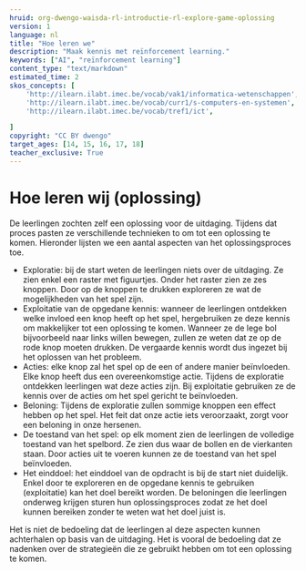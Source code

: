 ```yaml
---
hruid: org-dwengo-waisda-rl-introductie-rl-explore-game-oplossing
version: 1
language: nl
title: "Hoe leren we"
description: "Maak kennis met reïnforcement learning."
keywords: ["AI", "reïnforcement learning"]
content_type: "text/markdown"
estimated_time: 2
skos_concepts: [
    'http://ilearn.ilabt.imec.be/vocab/vak1/informatica-wetenschappen', 
    'http://ilearn.ilabt.imec.be/vocab/curr1/s-computers-en-systemen',
    'http://ilearn.ilabt.imec.be/vocab/tref1/ict',

]
copyright: "CC BY dwengo"
target_ages: [14, 15, 16, 17, 18]
teacher_exclusive: True
---
```


# Hoe leren wij (oplossing)

De leerlingen zochten zelf een oplossing voor de uitdaging. Tijdens dat proces pasten ze verschillende technieken to om tot een oplossing te komen. Hieronder lijsten we een aantal aspecten van het oplossingsproces toe.

- Exploratie: bij de start weten de leerlingen niets over de uitdaging. Ze zien enkel een raster met figuurtjes. Onder het raster zien ze zes knoppen. Door op de knoppen te drukken exploreren ze wat de mogelijkheden van het spel zijn.
- Exploitatie van de opgedane kennis: wanneer de leerlingen ontdekken welke invloed een knop heeft op het spel, hergebruiken ze deze kennis om makkelijker tot een oplossing te komen. Wanneer ze de lege bol bijvoorbeeld naar links willen bewegen, zullen ze weten dat ze op de rode knop moeten drukken. De vergaarde kennis wordt dus ingezet bij het oplossen van het probleem.
- Acties: elke knop zal het spel op de een of andere manier beïnvloeden. Elke knop heeft dus een overeenkomstige actie. Tijdens de exploratie ontdekken leerlingen wat deze acties zijn. Bij exploitatie gebruiken ze de kennis over de acties om het spel gericht te beïnvloeden.
- Beloning: Tijdens de exploratie zullen sommige knoppen een effect hebben op het spel. Het feit dat onze actie iets veroorzaakt, zorgt voor een beloning in onze hersenen. 
- De toestand van het spel: op elk moment zien de leerlingen de volledige toestand van het spelbord. Ze zien dus waar de bollen en de vierkanten staan. Door acties uit te voeren kunnen ze de toestand van het spel beïnvloeden.
- Het einddoel: het einddoel van de opdracht is bij de start niet duidelijk. Enkel door te exploreren en de opgedane kennis te gebruiken (exploitatie) kan het doel bereikt worden. De beloningen die leerlingen onderweg krijgen sturen hun oplossingsproces zodat ze het doel kunnen bereiken zonder te weten wat het doel juist is.

Het is niet de bedoeling dat de leerlingen al deze aspecten kunnen achterhalen op basis van de uitdaging. Het is vooral de bedoeling dat ze nadenken over de strategieën die ze gebruikt hebben om tot een oplossing te komen.